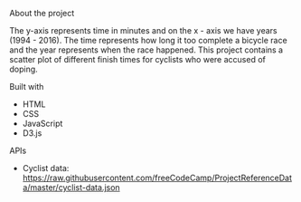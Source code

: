 About the project

The y-axis represents time in minutes and on the x - axis
we have years (1994 - 2016). The time represents how 
long it too complete a bicycle race and the year represents when the
race happened. This project contains a scatter plot of different finish
times for cyclists who were accused of doping.

Built with
- HTML
- CSS
- JavaScript
- D3.js


APIs
- Cyclist data: https://raw.githubusercontent.com/freeCodeCamp/ProjectReferenceData/master/cyclist-data.json